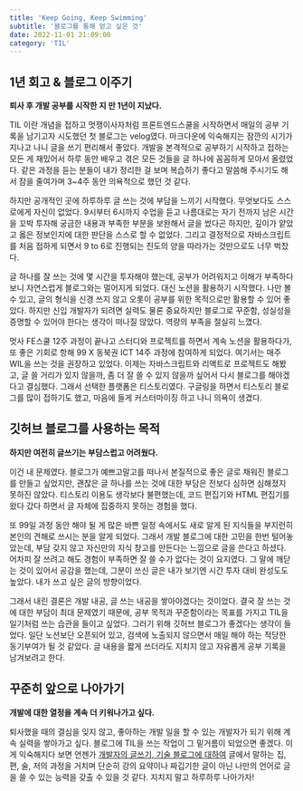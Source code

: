```yaml
---
title: 'Keep Going, Keep Swimming'
subtitle: '블로그를 통해 얻고 싶은 것'
date: 2022-11-01 21:09:00
category: 'TIL'
---
```


## 1년 회고 & 블로그 이주기
**퇴사 후 개발 공부를 시작한 지 만 1년이 지났다.**

TIL 이란 개념을 접하고 멋쟁이사자처럼 프론트엔드스쿨을 시작하면서 매일의 공부 기록을 남기고자 시도했던 첫 블로그는 velog였다. 마크다운에 익숙해지는 잠깐의 시기가 지나고 나니 글을 쓰기 편리해서 좋았다. 개발을 본격적으로 공부하기 시작하고 접하는 모든 게 재밌어서 하루 동안 배우고 겪은 모든 것들을 글 하나에 꼼꼼하게 모아서 올렸었다. 같은 과정을 듣는 분들이 내가 정리한 걸 보며 복습하기 좋다고 말씀해 주시기도 해서 잠을 줄여가며 3~4주 동안 의욕적으로 했던 것 같다.

하지만 공개적인 곳에 하루하루 글 쓰는 것에 부담을 느끼기 시작했다. 무엇보다도 스스로에게 자신이 없었다. 9시부터 6시까지 수업을 듣고 나름대로는 자기 전까지 남은 시간을 꼬박 투자해 궁금한 내용과 부족한 부분을 보완해서 글을 썼다곤 하지만, 깊이가 얕았고 옳은 정보인지에 대한 판단을 스스로 할 수 없었다. 그리고 결정적으로 자바스크립트를 처음 접하게 되면서 9 to 6로 진행되는 진도의 양을 따라가는 것만으로도 너무 벅찼다.

글 하나를 잘 쓰는 것에 몇 시간을 투자해야 했는데, 공부가 어려워지고 이해가 부족하다 보니 자연스럽게 블로그와는 멀어지게 되었다. 대신 노션을 활용하기 시작했다. 나만 볼 수 있고, 글의 형식을 신경 쓰지 않고 오롯이 공부를 위한 목적으로만 활용할 수 있어 좋았다. 하지만 신입 개발자가 되려면 실력도 물론 중요하지만 블로그로 꾸준함, 성실성을 증명할 수 있어야 한다는 생각이 떠나질 않았다. 역량의 부족을 절실히 느꼈다.

멋사 FE스쿨 12주 과정이 끝나고 스터디와 프로젝트를 하면서 계속 노션을 활용하다가, 또 좋은 기회로 항해 99 X 동북권 ICT 14주 과정에 참여하게 되었다. 여기서는 매주 WIL을 쓰는 것을 권장하고 있었다. 이제는 자바스크립트와 리액트로 프로젝트도 해봤고, 글 쓸 거리가 있지 않을까, 좀 더 잘 쓸 수 있지 않을까 싶어서 다시 블로그를 해야겠다고 결심했다. 그래서 선택한 플랫폼은 티스토리였다. 구글링을 하면서 티스토리 블로그를 많이 접하기도 했고, 마음에 들게 커스터마이징 하고 나니 의욕이 생겼다.

## 깃허브 블로그를 사용하는 목적
**하지만 여전히 글쓰기는 부담스럽고 어려웠다.**

이건 내 문제였다. 블로그가 예쁘고말고를 떠나서 본질적으로 좋은 글로 채워진 블로그를 만들고 싶었지만, 괜찮은 글 하나를 쓰는 것에 대한 부담은 전보다 심하면 심해졌지 못하진 않았다. 티스토리 이용도 생각보다 불편했는데, 코드 편집기와 HTML 편집기를 왔다 갔다 하면서 글 자체에 집중하지 못하는 경험을 했다.

또 99일 과정 동안 해야 될 게 많은 바쁜 일정 속에서도 새로 알게 된 지식들을 부지런히 본인의 견해로 쓰시는 분을 알게 되었다. 그래서 개발 블로그에 대한 고민을 한번 털어놓았는데, 부담 갖지 않고 자신만의 지식 창고를 만든다는 느낌으로 글을 쓴다고 하셨다. 어차피 잘 쓰려고 해도 경험이 부족하면 잘 쓸 수가 없다는 것이 요지였다. 그 말에 깨닫는 것이 있어서 공감을 했는데, 그분이 쓰신 글은 내가 보기엔 시간 투자 대비 완성도도 높았다. 내가 쓰고 싶은 글의 방향이었다.

그래서 내린 결론은 개발 내공, 글 쓰는 내공을 쌓아야겠다는 것이었다. 결국 잘 쓰는 것에 대한 부담이 최대 문제였기 때문에, 공부 목적과 꾸준함이라는 목표를 가지고 TIL을 일기처럼 쓰는 습관을 들이고 싶었다. 그러기 위해 깃허브 블로그가 좋겠다는 생각이 들었다. 일단 노션보단 오픈되어 있고, 검색에 노출되지 않으면서 매일 해야 하는 적당한 동기부여가 될 것 같았다. 글 내용을 짧게 쓰더라도 지치지 않고 자유롭게 공부 기록을 남겨보려고 한다.

## 꾸준히 앞으로 나아가기
**개발에 대한 열정을 계속 더 키워나가고 싶다.**

퇴사했을 때의 결심을 잊지 않고, 좋아하는 개발 일을 할 수 있는 개발자가 되기 위해 계속 실력을 쌓아가고 싶다. 블로그에 TIL을 쓰는 작업이 그 밑거름이 되었으면 좋겠다. 이게 익숙해지다 보면 언젠가 [개발자의 글쓰기, 기술 블로그에 대하여](https://jbee.io/essay/writing-of-developers/) 글에서 말하는 집, 편, 술, 저의 과정을 거치며 단순히 강의 요약이나 짜깁기한 글이 아닌 나만의 언어로 글을 쓸 수 있는 능력을 갖출 수 있을 것 같다. 지치지 말고 하루하루 나아가자!